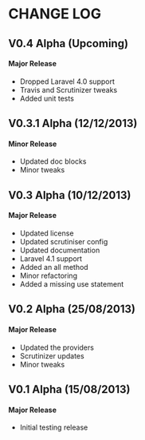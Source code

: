 CHANGE LOG
==========


## V0.4 Alpha (Upcoming)
#### Major Release

* Dropped Laravel 4.0 support
* Travis and Scrutinizer tweaks
* Added unit tests


## V0.3.1 Alpha (12/12/2013)
#### Minor Release

* Updated doc blocks
* Minor tweaks


## V0.3 Alpha (10/12/2013)
#### Major Release

* Updated license
* Updated scrutiniser config
* Updated documentation
* Laravel 4.1 support
* Added an all method
* Minor refactoring
* Added a missing use statement


## V0.2 Alpha (25/08/2013)
#### Major Release

* Updated the providers
* Scrutinizer updates
* Minor tweaks


## V0.1 Alpha (15/08/2013)
#### Major Release

* Initial testing release
